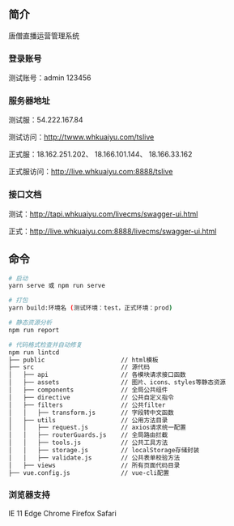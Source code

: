 <!--
 * @Author: wangshengxian
 * @Date: 2020-08-19 09:57:01
 * @LastEditors: wangshengxian
 * @LastEditTime: 2021-02-01 17:33:20
 * @Desc: 说明文档
-->

## 简介

唐僧直播运营管理系统

### 登录账号

测试账号：admin 123456

### 服务器地址

测试服：54.222.167.84

测试访问：http://twww.whkuaiyu.com/tslive

正式服：18.162.251.202、 18.166.101.144、 18.166.33.162

正式服访问：http://live.whkuaiyu.com:8888/tslive

### 接口文档

测试：http://tapi.whkuaiyu.com/livecms/swagger-ui.html

正式：http://live.whkuaiyu.com:8888/livecms/swagger-ui.html

## 命令

```bash
# 启动
yarn serve 或 npm run serve

# 打包
yarn build:环境名 (测试环境：test，正式环境：prod)

# 静态资源分析
npm run report

# 代码格式检查并自动修复
npm run lintcd
├── public                     // html模板
├── src                        // 源代码
│   ├── api                    // 各模块请求接口函数
│   ├── assets                 // 图片、icons、styles等静态资源
│   ├── components             // 全局公共组件
│   ├── directive              // 公共自定义指令
│   ├── filters                // 公共filter
│   │   ├── transform.js       // 字段转中文函数
│   ├── utils                  // 公用方法目录
│   │   ├── request.js         // axios请求统一配置
│   │   ├── routerGuards.js    // 全局路由拦截
│   │   ├── tools.js           // 公共工具方法
│   │   ├── storage.js         // localStorage存储封装
│   │   ├── validate.js        // 公共表单校验方法
│   ├── views                  // 所有页面代码目录
├── vue.config.js              // vue-cli配置
```

### 浏览器支持

IE 11
Edge
Chrome
Firefox
Safari
